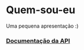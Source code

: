 # Quem-sou-eu
Uma pequena apresentação :)
<a href="https://documenter.getpostman.com/view/21853755/UzJPMuqb"><h3>Documentação da API</h3></a> 
